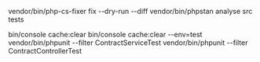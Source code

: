 vendor/bin/php-cs-fixer fix --dry-run --diff
vendor/bin/phpstan analyse src tests

bin/console cache:clear
bin/console cache:clear --env=test
vendor/bin/phpunit  --filter ContractServiceTest
vendor/bin/phpunit  --filter ContractControllerTest